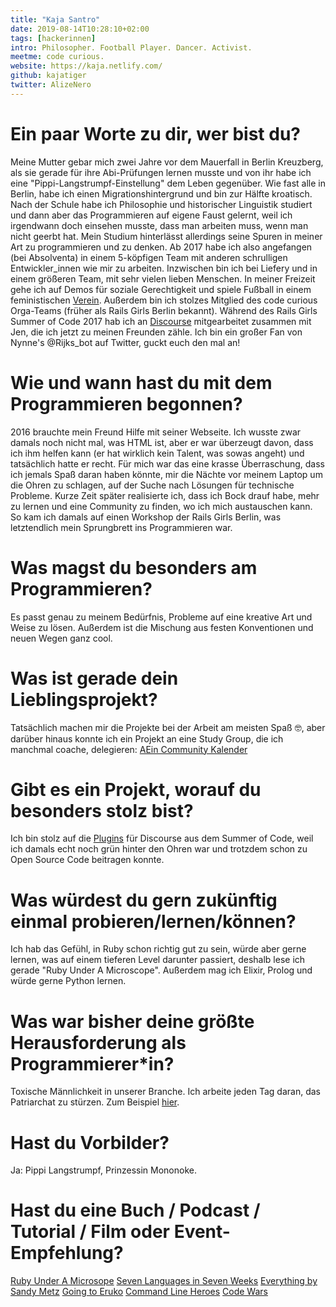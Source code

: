 ```yaml
---
title: "Kaja Santro"
date: 2019-08-14T10:28:10+02:00
tags: [hackerinnen]
intro: Philosopher. Football Player. Dancer. Activist.
meetme: code curious.
website: https://kaja.netlify.com/
github: kajatiger
twitter: AlizeNero
---
```


# Ein paar Worte zu dir, wer bist du?

Meine Mutter gebar mich zwei Jahre vor dem Mauerfall in Berlin Kreuzberg, als sie gerade für ihre Abi-Prüfungen lernen musste und von ihr habe ich eine "Pippi-Langstrumpf-Einstellung" dem Leben gegenüber. Wie fast alle in Berlin, habe ich einen Migrationshintergrund und bin zur Hälfte kroatisch. Nach der Schule habe ich Philosophie und historischer Linguistik studiert und dann aber das Programmieren auf eigene Faust gelernt, weil ich irgendwann doch einsehen musste, dass man arbeiten muss, wenn man nicht geerbt hat. Mein Studium hinterlässt allerdings seine Spuren in meiner Art zu programmieren und zu denken.
Ab 2017 habe ich also angefangen (bei Absolventa) in einem 5-köpfigen Team mit anderen schrulligen Entwickler_innen wie mir zu arbeiten. Inzwischen bin ich bei Liefery und in einem größeren Team, mit sehr vielen lieben Menschen. In meiner Freizeit gehe ich auf Demos für soziale Gerechtigkeit und spiele Fußball in einem feministischen [Verein](http://www.discoverfootball.de/home/). Außerdem bin ich stolzes Mitglied des code curious Orga-Teams (früher als Rails Girls Berlin bekannt). Während des Rails Girls Summer of Code 2017 hab ich an [Discourse](https://www.discourse.org/) mitgearbeitet zusammen mit Jen, die ich jetzt zu meinen Freunden zähle. Ich bin ein großer Fan von Nynne's @Rijks_bot auf Twitter, guckt euch den mal an!

# Wie und wann hast du mit dem Programmieren begonnen?

2016 brauchte mein Freund Hilfe mit seiner Webseite. Ich wusste zwar damals noch nicht mal, was HTML ist, aber er war überzeugt davon, dass ich ihm helfen kann (er hat wirklich kein Talent, was sowas angeht) und tatsächlich hatte er recht. Für mich war das eine krasse Überraschung, dass ich jemals Spaß daran haben könnte, mir die Nächte vor meinem Laptop um die Ohren zu schlagen, auf der Suche nach Lösungen für technische Probleme. Kurze Zeit später realisierte ich, dass ich Bock drauf habe, mehr zu lernen und eine Community zu finden, wo ich mich austauschen kann. So kam ich damals auf einen Workshop der Rails Girls Berlin, was letztendlich mein Sprungbrett ins Programmieren war.

# Was magst du besonders am Programmieren?

Es passt genau zu meinem Bedürfnis, Probleme auf eine kreative Art und Weise zu lösen. Außerdem ist die Mischung aus festen Konventionen und neuen Wegen ganz cool.

# Was ist gerade dein Lieblingsprojekt?

Tatsächlich machen mir die Projekte bei der Arbeit am meisten Spaß 🤓, aber darüber hinaus konnte ich ein Projekt an eine Study Group, die ich manchmal coache, delegieren: [AEin Community Kalender](https://github.com/ruby-stars/community-calendar)

# Gibt es ein Projekt, worauf du besonders stolz bist?

Ich bin stolz auf die [Plugins](https://github.com/berlindiamonds) für Discourse aus dem Summer of Code, weil ich damals echt noch grün hinter den Ohren war und trotzdem schon zu Open Source Code beitragen konnte.

# Was würdest du gern zukünftig einmal probieren/lernen/können?

Ich hab das Gefühl, in Ruby schon richtig gut zu sein, würde aber gerne lernen, was auf einem tieferen Level darunter passiert, deshalb lese ich gerade "Ruby Under A Microscope". Außerdem mag ich Elixir, Prolog und würde gerne Python lernen.

# Was war bisher deine größte Herausforderung als Programmierer\*in?

Toxische Männlichkeit in unserer Branche. Ich arbeite jeden Tag daran, das Patriarchat zu stürzen. Zum Beispiel [hier](https://www.dritter-gleichstellungsbericht.de/de/article/221.unternehmenskultur-neue-arbeitskonzepte-und-stereotype-in-der-digitalwirtschaft.html).

# Hast du Vorbilder?

Ja: Pippi Langstrumpf, Prinzessin Mononoke.

# Hast du eine Buch / Podcast / Tutorial / Film oder Event-Empfehlung?

[Ruby Under A Microsope](http://patshaughnessy.net/ruby-under-a-microscope)
[Seven Languages in Seven Weeks](https://pragprog.com/book/btlang/seven-languages-in-seven-weeks)
[Everything by Sandy Metz](https://www.sandimetz.com/)
[Going to Eruko](https://euruko2019.org/)
[Command Line Heroes](https://www.redhat.com/en/command-line-heroes)
[Code Wars](https://www.codewars.com/)